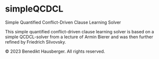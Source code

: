 # simpleQCDCL
Simple Quantified Conflict-Driven Clause Learning Solver

This simple quantified conflict-driven clause learning solver is based on a simple QCDCL-solver from a lecture of Armin Bierer and was then further refined by Friedrich Slivovsky.

© 2023 Benedikt Hausberger. All rights reserved.
